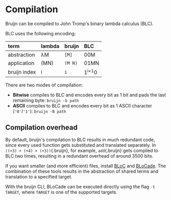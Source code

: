# Compilation

Bruijn can be compiled to John Tromp's binary lambda calculus (BLC).

BLC uses the following encoding:

| term         | lambda | bruijn  | BLC              |
|:-------------|:-------|:--------|:-----------------|
| abstraction  | λM     | `[M]`   | 00M              |
| application  | (MN)   | `(M N)` | 01MN             |
| bruijn index | i      | `i`     | 1<sup>i+1</sup>0 |

There are two modes of compilation:

-   **Bitwise** compiles to BLC and encodes every bit as 1 bit and pads
    the last remaining byte: `bruijn -b path`
-   **ASCII** compiles to BLC and encodes every bit as 1 ASCII character
    (`'0'`/`'1'`): `bruijn -B path`

## Compilation overhead

By default, bruijn's compilation to BLC results in much redundant code,
since every used function gets substituted and translated separately. In
`((+3) + (+4) + (+3))`{.bruijn}, for example, `add`{.bruijn} gets
compiled to BLC two times, resulting in a redundant overhead of around
3500 bits.

If you want smaller (and more efficient) files, install
[BLoC](https://github.com/marvinborner/BLoC) and
[BLoCade](https://github.com/marvinborner/BLoCade). The combination of
these tools results in the abstraction of shared terms and translation
to a specified target.

With the bruijn CLI, BLoCade can be executed directly using the flag
`-t TARGET`, where `TARGET` is one of the supported targets.
